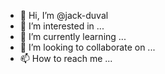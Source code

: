 - 👋 Hi, I’m @jack-duval
- 👀 I’m interested in ...
- 🌱 I’m currently learning ...
- 💞️ I’m looking to collaborate on ...
- 📫 How to reach me ...

<!---
jack-duval/jack-duval is a ✨ special ✨ repository because its `README.md` (this file) appears on your GitHub profile.
You can click the Preview link to take a look at your changes.
--->
